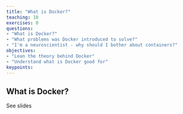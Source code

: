 ```yaml
---
title: "What is Docker?"
teaching: 10
exercises: 0
questions:
- "What is Docker?"
- "What problems was Docker introduced to solve?"
- "I'm a neuroscientist - why should I bother about containers?"
objectives:
- "Lean the theory behind Docker"
- "Understand what is Docker good for"
keypoints:
---
```


## What is Docker?

See slides
